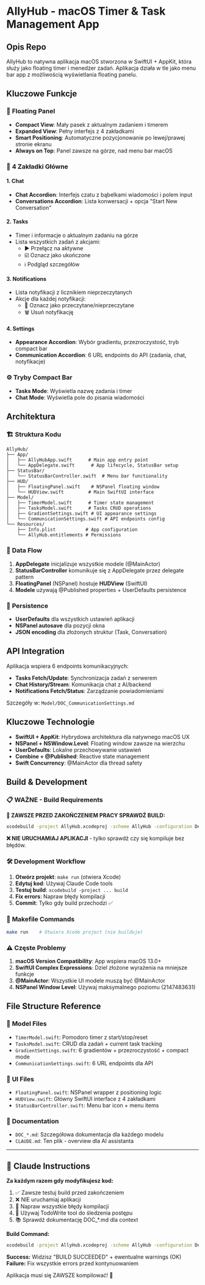# AllyHub - macOS Timer & Task Management App

## Opis Repo

AllyHub to natywna aplikacja macOS stworzona w SwiftUI + AppKit, która służy jako floating timer i menedżer zadań. Aplikacja działa w tle jako menu bar app z możliwością wyświetlania floating panelu.

## Kluczowe Funkcje

### 🎯 **Floating Panel**
- **Compact View**: Mały pasek z aktualnym zadaniem i timerem
- **Expanded View**: Pełny interfejs z 4 zakładkami
- **Smart Positioning**: Automatyczne pozycjonowanie po lewej/prawej stronie ekranu
- **Always on Top**: Panel zawsze na górze, nad menu bar macOS

### 📱 **4 Zakładki Główne**

#### 1. **Chat**
- **Chat Accordion**: Interfejs czatu z bąbelkami wiadomości i polem input
- **Conversations Accordion**: Lista konwersacji + opcja "Start New Conversation"

#### 2. **Tasks** 
- Timer i informacje o aktualnym zadaniu na górze
- Lista wszystkich zadań z akcjami:
  - ▶️ Przełącz na aktywne
  - ☑️ Oznacz jako ukończone
  - ℹ️ Podgląd szczegółów

#### 3. **Notifications**
- Lista notyfikacji z licznikiem nieprzeczytanych
- Akcje dla każdej notyfikacji:
  - 📧 Oznacz jako przeczytane/nieprzeczytane  
  - 🗑️ Usuń notyfikację

#### 4. **Settings**
- **Appearance Accordion**: Wybór gradientu, przezroczystość, tryb compact bar
- **Communication Accordion**: 6 URL endpoints do API (zadania, chat, notyfikacje)

### ⚙️ **Tryby Compact Bar**
- **Tasks Mode**: Wyświetla nazwę zadania i timer
- **Chat Mode**: Wyświetla pole do pisania wiadomości

## Architektura

### 🏗️ **Struktura Kodu**
```
AllyHub/
├── App/
│   ├── AllyHubApp.swift      # Main app entry point  
│   └── AppDelegate.swift      # App lifecycle, StatusBar setup
├── StatusBar/
│   └── StatusBarController.swift  # Menu bar functionality
├── HUD/
│   ├── FloatingPanel.swift    # NSPanel floating window
│   └── HUDView.swift         # Main SwiftUI interface
├── Model/
│   ├── TimerModel.swift      # Timer state management
│   ├── TasksModel.swift      # Tasks CRUD operations
│   ├── GradientSettings.swift # UI appearance settings
│   └── CommunicationSettings.swift # API endpoints config
└── Resources/
    ├── Info.plist           # App configuration
    └── AllyHub.entitlements # Permissions
```

### 🔄 **Data Flow**
1. **AppDelegate** inicjalizuje wszystkie modele (@MainActor)
2. **StatusBarController** komunikuje się z AppDelegate przez delegate pattern
3. **FloatingPanel** (NSPanel) hostuje **HUDView** (SwiftUI)
4. **Modele** używają @Published properties + UserDefaults persistence

### 💾 **Persistence**
- **UserDefaults** dla wszystkich ustawień aplikacji
- **NSPanel autosave** dla pozycji okna
- **JSON encoding** dla złożonych struktur (Task, Conversation)

## API Integration

Aplikacja wspiera 6 endpoints komunikacyjnych:
- **Tasks Fetch/Update**: Synchronizacja zadań z serwerem
- **Chat History/Stream**: Komunikacja chat z AI/backend
- **Notifications Fetch/Status**: Zarządzanie powiadomieniami

Szczegóły w: `Model/DOC_CommunicationSettings.md`

## Kluczowe Technologie

- **SwiftUI + AppKit**: Hybrydowa architektura dla natywnego macOS UX
- **NSPanel + NSWindow.Level**: Floating window zawsze na wierzchu
- **UserDefaults**: Lokalne przechowywanie ustawień
- **Combine + @Published**: Reactive state management
- **Swift Concurrency**: @MainActor dla thread safety

## Build & Development

### 📋 **WAŻNE - Build Requirements**

**🚨 ZAWSZE PRZED ZAKOŃCZENIEM PRACY SPRAWDŹ BUILD:**

```bash
xcodebuild -project AllyHub.xcodeproj -scheme AllyHub -configuration Debug build
```

**❌ NIE URUCHAMIAJ APLIKACJI** - tylko sprawdź czy się kompiluje bez błędów.

### 🛠️ **Development Workflow**

1. **Otwórz projekt**: `make run` (otwiera Xcode)
2. **Edytuj kod**: Używaj Claude Code tools
3. **Testuj build**: `xcodebuild -project ... build` 
4. **Fix errors**: Napraw błędy kompilacji
5. **Commit**: Tylko gdy build przechodzi ✅

### 🔧 **Makefile Commands**
```bash
make run    # Otwiera Xcode project (nie builduje)
```

### ⚠️ **Częste Problemy**

1. **macOS Version Compatibility**: App wspiera macOS 13.0+
2. **SwiftUI Complex Expressions**: Dziel złożone wyrażenia na mniejsze funkcje
3. **@MainActor**: Wszystkie UI modele muszą być @MainActor
4. **NSPanel Window Level**: Używaj maksymalnego poziomu (2147483631)

## File Structure Reference

### 📁 **Model Files**
- `TimerModel.swift`: Pomodoro timer z start/stop/reset
- `TasksModel.swift`: CRUD dla zadań + current task tracking  
- `GradientSettings.swift`: 6 gradientów + przezroczystość + compact mode
- `CommunicationSettings.swift`: 6 URL endpoints dla API

### 📁 **UI Files** 
- `FloatingPanel.swift`: NSPanel wrapper z positioning logic
- `HUDView.swift`: Główny SwiftUI interface z 4 zakładkami
- `StatusBarController.swift`: Menu bar icon + menu items

### 📁 **Documentation**
- `DOC_*.md`: Szczegółowa dokumentacja dla każdego modelu
- `CLAUDE.md`: Ten plik - overview dla AI assistanta

---

## 🤖 **Claude Instructions**

**Za każdym razem gdy modyfikujesz kod:**

1. ✅ Zawsze testuj build przed zakończeniem
2. ❌ NIE uruchamiaj aplikacji  
3. 🔧 Napraw wszystkie błędy kompilacji
4. 📝 Używaj TodoWrite tool do śledzenia postępu
5. 📚 Sprawdź dokumentację DOC_*.md dla context

**Build Command:**
```bash
xcodebuild -project AllyHub.xcodeproj -scheme AllyHub -configuration Debug build
```

**Success:** Widzisz "BUILD SUCCEEDED" + ewentualne warnings (OK)
**Failure:** Fix wszystkie errors przed kontynuowaniem

Aplikacja musi się ZAWSZE kompilować! 🎯